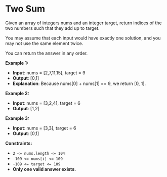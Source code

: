 # Two Sum

Given an array of integers nums and an integer target, return indices of the two numbers such that they add up to target.

You may assume that each input would have exactly one solution, and you may not use the same element twice.

You can return the answer in any order.

**Example 1:**

- **Input**: nums = [2,7,11,15], target = 9
- **Output**: [0,1]
- **Explanation**: Because nums[0] + nums[1] == 9, we return [0, 1].

**Example 2:**

- **Input**: nums = [3,2,4], target = 6
- **Output**: [1,2]

**Example 3:**

- **Input**: nums = [3,3], target = 6
- **Output**: [0,1]

**Constraints:**

- ``2 <= nums.length <= 104``
- ``-109 <= nums[i] <= 109``
- ``-109 <= target <= 109``
- **Only one valid answer exists.**
